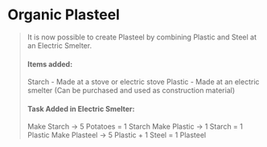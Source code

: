 # Organic Plasteel 
> It is now possible to create Plasteel by combining Plastic and Steel at an Electric Smelter.
> 
> #### Items added:
> Starch - Made at a stove or electric stove
> Plastic - Made at an electric smelter (Can be purchased and used as construction material)
> 
> #### Task Added in Electric Smelter:
> Make Starch -> 5 Potatoes = 1 Starch
> Make Plastic -> 1 Starch = 1 Plastic
> Make Plasteel -> 5 Plastic + 1 Steel = 1 Plasteel